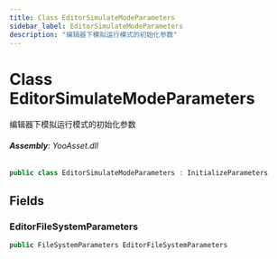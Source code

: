 ```yaml
---
title: Class EditorSimulateModeParameters
sidebar_label: EditorSimulateModeParameters
description: "编辑器下模拟运行模式的初始化参数"
---
```

# Class EditorSimulateModeParameters
编辑器下模拟运行模式的初始化参数

###### **Assembly**: YooAsset.dll

```csharp title="Declaration"
public class EditorSimulateModeParameters : InitializeParameters
```
## Fields
### EditorFileSystemParameters


```csharp title="Declaration"
public FileSystemParameters EditorFileSystemParameters
```

